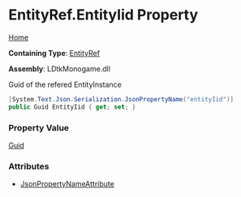 # EntityRef\.EntityIid Property

[Home](../../../README.md)

**Containing Type**: [EntityRef](../README.md)

**Assembly**: LDtkMonogame\.dll

  
Guid of the refered EntityInstance

```csharp
[System.Text.Json.Serialization.JsonPropertyName("entityIid")]
public Guid EntityIid { get; set; }
```

### Property Value

[Guid](https://docs.microsoft.com/en-us/dotnet/api/system.guid)

### Attributes

* [JsonPropertyNameAttribute](https://docs.microsoft.com/en-us/dotnet/api/system.text.json.serialization.jsonpropertynameattribute)

